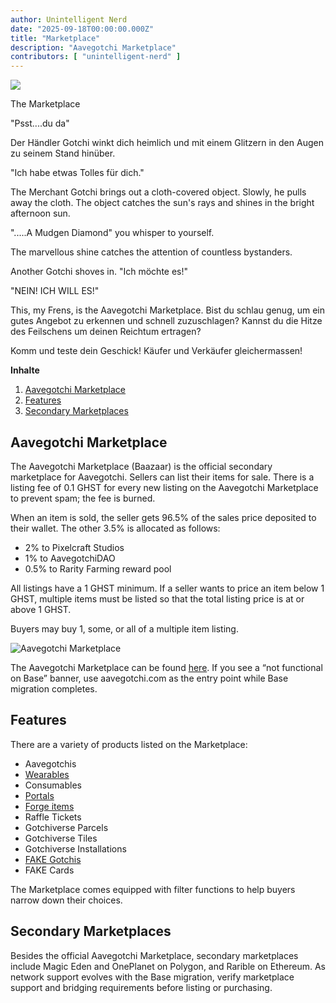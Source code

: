 ```yaml
---
author: Unintelligent Nerd
date: "2025-09-18T00:00:00.000Z"
title: "Marketplace"
description: "Aavegotchi Marketplace"
contributors: [ "unintelligent-nerd" ]
---
```


<div class="headerImageContainer">
<img class="headerImage" src="/marketplace/marketplace.gif">
<p class="headerImageText">The Marketplace</p>
</div>

"Psst....du da"

Der Händler Gotchi winkt dich heimlich und mit einem Glitzern in den Augen zu seinem Stand hinüber.

"Ich habe etwas Tolles für dich."

The Merchant Gotchi brings out a cloth-covered object. Slowly, he pulls away the cloth. The object catches the sun's rays and shines in the bright afternoon sun.

".....A Mudgen Diamond" you whisper to yourself.

The marvellous shine catches the attention of countless bystanders.

Another Gotchi shoves in. "Ich möchte es!"

"NEIN! ICH WILL ES!"

This, my Frens, is the Aavegotchi Marketplace. Bist du schlau genug, um ein gutes Angebot zu erkennen und schnell zuzuschlagen? Kannst du die Hitze des Feilschens um deinen Reichtum ertragen?

Komm und teste dein Geschick! Käufer und Verkäufer gleichermassen!

<div class="contentsBox">

**Inhalte**

<ol>
<li><a href=#aavegotchi-marketplace>Aavegotchi Marketplace</a></li>
<li><a href=#features>Features</a></li>
<li><a href=#secondary-marketplaces>Secondary Marketplaces</a></li>
</ol>

</div>

## Aavegotchi Marketplace

The Aavegotchi Marketplace (Baazaar) is the official secondary marketplace for Aavegotchi. Sellers can list their items for sale. There is a listing fee of 0.1 GHST for every new listing on the Aavegotchi Marketplace to prevent spam; the fee is burned.

When an item is sold, the seller gets 96.5% of the sales price deposited to their wallet. The other 3.5% is allocated as follows:

- 2% to Pixelcraft Studios
- 1% to AavegotchiDAO
- 0.5% to Rarity Farming reward pool

All listings have a 1 GHST minimum. If a seller wants to price an item below 1 GHST, multiple items must be listed so that the total listing price is at or above 1 GHST.

Buyers may buy 1, some, or all of a multiple item listing.

<img class = "bodyImage" src = "/marketplace/aavegotchi-marketplace.png" alt = "Aavegotchi Marketplace">

The Aavegotchi Marketplace can be found [here](https://dapp.aavegotchi.com/baazaar/aavegotchis). If you see a “not functional on Base” banner, use aavegotchi.com as the entry point while Base migration completes.

## Features

There are a variety of products listed on the Marketplace:

- Aavegotchis
- [Wearables](/wearables)
- Consumables
- [Portals](/portals)
- [Forge items](/forge)
- Raffle Tickets
- Gotchiverse Parcels
- Gotchiverse Tiles
- Gotchiverse Installations
- [FAKE Gotchis](https://www.fakegotchis.com/)
- FAKE Cards

The Marketplace comes equipped with filter functions to help buyers narrow down their choices.

## Secondary Marketplaces

Besides the official Aavegotchi Marketplace, secondary marketplaces include Magic Eden and OnePlanet on Polygon, and Rarible on Ethereum. As network support evolves with the Base migration, verify marketplace support and bridging requirements before listing or purchasing.
